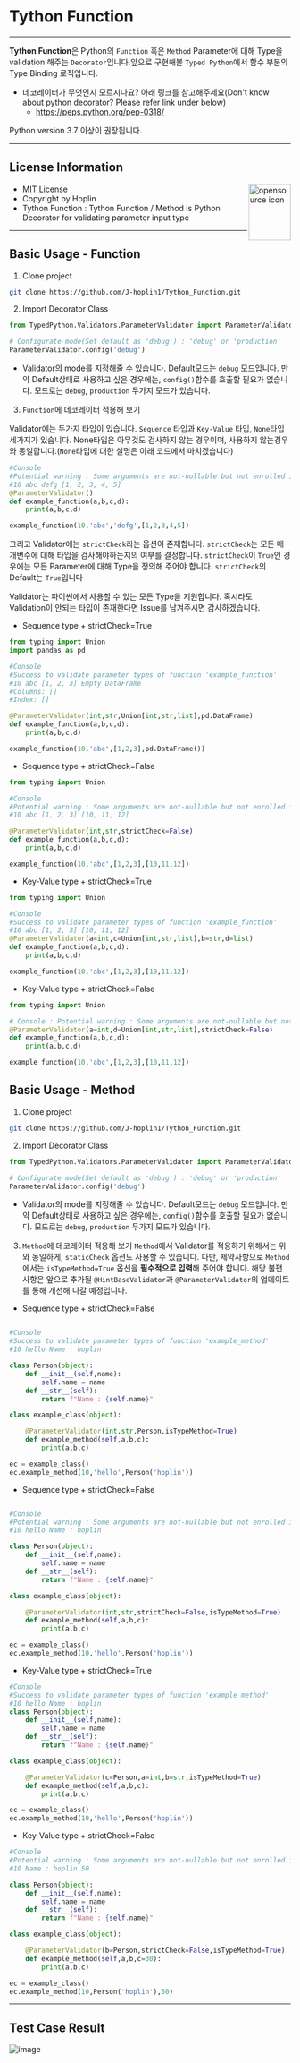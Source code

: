 Tython Function
===
***
**Tython Function**은 Python의 `Function` 혹은 `Method` Parameter에 대해 Type을 validation 해주는 `Decorator`입니다.앞으로 구현해볼 `Typed Python`에서 함수 부분의 Type Binding 로직입니다.
- 데코레이터가 무엇인지 모르시나요? 아래 링크를 참고해주세요(Don't know about python decorator? Please refer link under below)
    - https://peps.python.org/pep-0318/

Python version 3.7 이상이 권장됩니다.
***
## License Information

<img src="https://opensource.org/files/OSIApproved_1.png" width=75 height=100 align="right" alt="opensource icon">

- [MIT License](https://opensource.org/licenses/MIT)
- Copyright by Hoplin
- Tython Function : Tython Function / Method is Python Decorator for validating parameter input type
***
## Basic Usage - Function

1. Clone project
```bash
git clone https://github.com/J-hoplin1/Tython_Function.git
```
2. Import Decorator Class

```python
from TypedPython.Validators.ParameterValidator import ParameterValidator

# Configurate mode(Set default as 'debug') : 'debug' or 'production'
ParameterValidator.config('debug')
```

- Validator의 mode를 지정해줄 수 있습니다. Default모드는 `debug` 모드입니다. 만약 Default상태로 사용하고 싶은 경우에는, `config()`함수를 호출할 필요가 없습니다. 모드로는 `debug`, `production` 두가지 모드가 있습니다. 

3. `Function`에 데코레이터 적용해 보기

Validator에는 두가지 타입이 있습니다. `Sequence` 타입과 `Key-Value` 타입, `None`타입 세가지가 있습니다. None타입은 아무것도 검사하지 않는 경우이며, 사용하지 않는경우와 동일합니다.(`None`타입에 대한 설명은 아래 코드에서 마치겠습니다)

```python
#Console
#Potential warning : Some arguments are not-nullable but not enrolled in validator's decorator of function 'example_function' - Not nullable : 4 / Not checked counter : 4
#10 abc defg [1, 2, 3, 4, 5]
@ParameterValidator()
def example_function(a,b,c,d):
    print(a,b,c,d)

example_function(10,'abc','defg',[1,2,3,4,5])
```

그리고 Validator에는 `strictCheck`라는 옵션이 존재합니다. `strictCheck`는 모든 매개변수에 대해 타입을 검사해야하는지의 여부를 결정합니다. `strictCheck`이 `True`인 경우에는 모든 Parameter에 대해 Type을 정의해 주어야 합니다. `strictCheck`의 Default는 `True`입니다

Validator는 파이썬에서 사용할 수 있는 모든 Type을 지원합니다. 혹시라도 Validation이 안되는 타입이 존재한다면 Issue를 남겨주시면 감사하겠습니다.

- Sequence type + strictCheck=True
```python
from typing import Union
import pandas as pd

#Console
#Success to validate parameter types of function 'example_function'
#10 abc [1, 2, 3] Empty DataFrame
#Columns: []
#Index: []

@ParameterValidator(int,str,Union[int,str,list],pd.DataFrame)
def example_function(a,b,c,d):
    print(a,b,c,d)

example_function(10,'abc',[1,2,3],pd.DataFrame())
```
- Sequence type + strictCheck=False
```python
from typing import Union

#Console
#Potential warning : Some arguments are not-nullable but not enrolled in validator's decorator of function 'example_function' - Not nullable : 4 / Not checked counter : 2
#10 abc [1, 2, 3] [10, 11, 12]

@ParameterValidator(int,str,strictCheck=False)
def example_function(a,b,c,d):
    print(a,b,c,d)

example_function(10,'abc',[1,2,3],[10,11,12])
```
- Key-Value type + strictCheck=True
```python
from typing import Union

#Console
#Success to validate parameter types of function 'example_function'
#10 abc [1, 2, 3] [10, 11, 12]
@ParameterValidator(a=int,c=Union[int,str,list],b=str,d=list)
def example_function(a,b,c,d):
    print(a,b,c,d)

example_function(10,'abc',[1,2,3],[10,11,12])
```
- Key-Value type + strictCheck=False
```python
from typing import Union

# Console : Potential warning : Some arguments are not-nullable but not enrolled in validator's decorator of function 'example_function' - Not nullable : 4 / Not checked counter : 2
@ParameterValidator(a=int,d=Union[int,str,list],strictCheck=False)
def example_function(a,b,c,d):
    print(a,b,c,d)

example_function(10,'abc',[1,2,3],[10,11,12])
```


## Basic Usage - Method

1. Clone project
```bash
git clone https://github.com/J-hoplin1/Tython_Function.git
```
2. Import Decorator Class

```python
from TypedPython.Validators.ParameterValidator import ParameterValidator

# Configurate mode(Set default as 'debug') : 'debug' or 'production'
ParameterValidator.config('debug')
```

- Validator의 mode를 지정해줄 수 있습니다. Default모드는 `debug` 모드입니다. 만약 Default상태로 사용하고 싶은 경우에는, `config()`함수를 호출할 필요가 없습니다. 모드로는 `debug`, `production` 두가지 모드가 있습니다. 

3. `Method`에 데코레이터 적용해 보기
`Method`에서 Validator를 적용하기 위해서는 위와 동일하게, `staticCheck` 옵션도 사용할 수 있습니다. 다만, 제약사항으로 `Method`에서는 `isTypeMethod=True` 옵션을 **필수적으로 입력**해 주어야 합니다. 해당 불편 사항은 앞으로 추가될 `@HintBaseValidator`과 `@ParameterValidator`의 업데이트를 통해 개선해 나갈 예정입니다.

- Sequence type + strictCheck=False
```python

#Console
#Success to validate parameter types of function 'example_method'
#10 hello Name : hoplin

class Person(object):
    def __init__(self,name):
        self.name = name
    def __str__(self):
        return f"Name : {self.name}"

class example_class(object):

    @ParameterValidator(int,str,Person,isTypeMethod=True)
    def example_method(self,a,b,c):
        print(a,b,c)

ec = example_class()
ec.example_method(10,'hello',Person('hoplin'))
```

- Sequence type + strictCheck=False

```python

#Console
#Potential warning : Some arguments are not-nullable but not enrolled in validator's decorator of function 'example_method' - Not nullable : 3 / Not checked counter : 1
#10 hello Name : hoplin

class Person(object):
    def __init__(self,name):
        self.name = name
    def __str__(self):
        return f"Name : {self.name}"

class example_class(object):

    @ParameterValidator(int,str,strictCheck=False,isTypeMethod=True)
    def example_method(self,a,b,c):
        print(a,b,c)

ec = example_class()
ec.example_method(10,'hello',Person('hoplin'))
```

- Key-Value type + strictCheck=True
```python
#Console
#Success to validate parameter types of function 'example_method'
#10 hello Name : hoplin
class Person(object):
    def __init__(self,name):
        self.name = name
    def __str__(self):
        return f"Name : {self.name}"

class example_class(object):

    @ParameterValidator(c=Person,a=int,b=str,isTypeMethod=True)
    def example_method(self,a,b,c):
        print(a,b,c)

ec = example_class()
ec.example_method(10,'hello',Person('hoplin'))
```
- Key-Value type + strictCheck=False
```python
#Console
#Potential warning : Some arguments are not-nullable but not enrolled in validator's decorator of function 'example_method' - Not nullable : 2 / Not checked counter : 1
#10 Name : hoplin 50

class Person(object):
    def __init__(self,name):
        self.name = name
    def __str__(self):
        return f"Name : {self.name}"

class example_class(object):

    @ParameterValidator(b=Person,strictCheck=False,isTypeMethod=True)
    def example_method(self,a,b,c=30):
        print(a,b,c)

ec = example_class()
ec.example_method(10,Person('hoplin'),50)
```
***

## Test Case Result

![image](https://user-images.githubusercontent.com/45956041/198455932-3df0e1d5-2002-45a0-82d4-5490e7718449.png)
